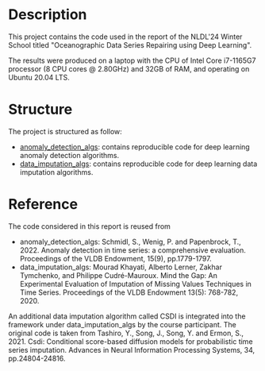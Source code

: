 # Description
This project contains the code used in the report of the NLDL'24 Winter School titled "Oceanographic Data Series Repairing using Deep Learning".

The results were produced on a laptop with the CPU of Intel Core i7-1165G7 processor (8 CPU cores @ 2.80GHz) and 32GB of RAM, and operating on Ubuntu 20.04 LTS.

# Structure
The project is structured as follow:
- [anomaly_detection_algs](https://github.com/ntnguyen-so/NLDL_report/tree/main/anomaly_detection_algs): contains reproducible code for deep learning anomaly detection algorithms.
- [data_imputation_algs](https://github.com/ntnguyen-so/NLDL_report/tree/main/data_imputation_algs): contains reproducible code for deep learning data imputation algorithms.

# Reference
The code considered in this report is reused from
- anomaly_detection_algs: Schmidl, S., Wenig, P. and Papenbrock, T., 2022. Anomaly detection in time series: a comprehensive evaluation. Proceedings of the VLDB Endowment, 15(9), pp.1779-1797.
- data_imputation_algs: Mourad Khayati, Alberto Lerner, Zakhar Tymchenko, and Philippe Cudré-Mauroux. Mind the Gap: An Experimental Evaluation of Imputation of Missing Values Techniques in Time Series. Proceedings of the VLDB Endowment 13(5): 768-782, 2020.

An additional data imputation algorithm called CSDI is integrated into the framework under data_imputation_algs by the course participant. The original code is taken from Tashiro, Y., Song, J., Song, Y. and Ermon, S., 2021. Csdi: Conditional score-based diffusion models for probabilistic time series imputation. Advances in Neural Information Processing Systems, 34, pp.24804-24816. 
